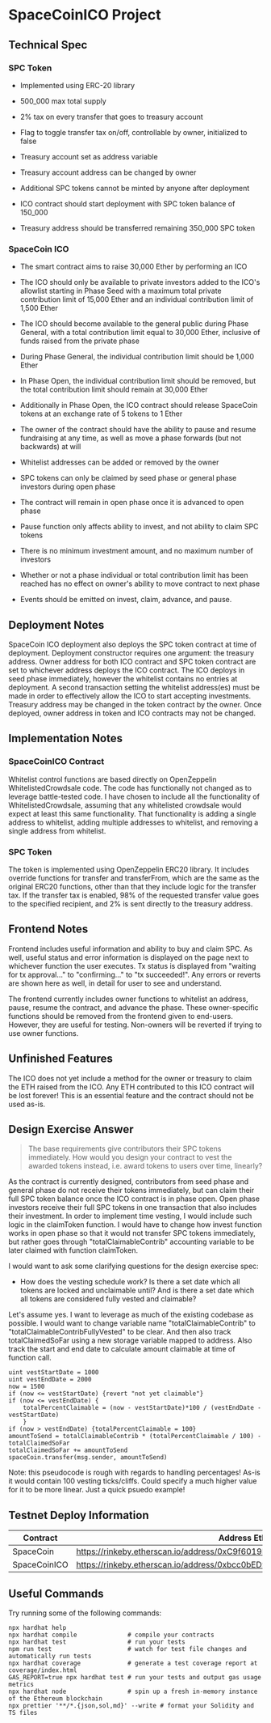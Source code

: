 # SpaceCoinICO Project

## Technical Spec
<!-- Here you should list the technical requirements of the project. These should include the points given in the project spec, but will go beyond what is given in the spec because that was written by a non-technical client who leaves it up to you to fill in the spec's details -->

### SPC Token
- Implemented using ERC-20 library
- 500_000 max total supply
- 2% tax on every transfer that goes to treasury account
- Flag to toggle transfer tax on/off, controllable by owner, initialized to false
- Treasury account set as address variable

- Treasury account address can be changed by owner
- Additional SPC tokens cannot be minted by anyone after deployment
- ICO contract should start deployment with SPC token balance of 150_000
- Treasury address should be transferred remaining 350_000 SPC token

### SpaceCoin ICO
- The smart contract aims to raise 30,000 Ether by performing an ICO
- The ICO should only be available to private investors added to the ICO's allowlist starting in Phase Seed with a maximum total private contribution limit of 15,000 Ether and an individual contribution limit of 1,500 Ether
- The ICO should become available to the general public during Phase General, with a total contribution limit equal to 30,000 Ether, inclusive of funds raised from the private phase
- During Phase General, the individual contribution limit should be 1,000 Ether
- In Phase Open, the individual contribution limit should be removed, but the total contribution limit should remain at 30,000 Ether
- Additionally in Phase Open, the ICO contract should release SpaceCoin tokens at an exchange rate of 5 tokens to 1 Ether
- The owner of the contract should have the ability to pause and resume fundraising at any time, as well as move a phase forwards (but not backwards) at will

- Whitelist addresses can be added or removed by the owner
- SPC tokens can only be claimed by seed phase or general phase investors during open phase
- The contract will remain in open phase once it is advanced to open phase
- Pause function only affects ability to invest, and not ability to claim SPC tokens
- There is no minimum investment amount, and no maximum number of investors
- Whether or not a phase individual or total contribution limit has been reached has no effect on owner's ability to move contract to next phase
- Events should be emitted on invest, claim, advance, and pause. 

## Deployment Notes
SpaceCoin ICO deployment also deploys the SPC token contract at time of deployment. Deployment constructor requires one argument: the treasury address. Owner address for both ICO contract and SPC token contract are set to whichever address deploys the ICO contract. The ICO deploys in seed phase immediately, however the whitelist contains no entries at deployment. A second transaction setting the whitelist address(es) must be made in order to effectively allow the ICO to start accepting investments. Treasury address may be changed in the token contract by the owner. Once deployed, owner address in token and ICO contracts may not be changed. 

## Implementation Notes
### SpaceCoinICO Contract
Whitelist control functions are based directly on OpenZeppelin WhitelistedCrowdsale code. The code has functionally not changed as to leverage battle-tested code. I have chosen to include all the functionality of WhitelistedCrowdsale, assuming that any whitelisted crowdsale would expect at least this same functionality. That functionality is adding a single address to whitelist, adding multiple addresses to whitelist, and removing a single address from whitelist. 

### SPC Token
The token is implemented using OpenZeppelin ERC20 library. It includes override functions for transfer and transferFrom, which are the same as the original ERC20 functions, other than that they include logic for the transfer tax. If the transfer tax is enabled, 98% of the requested transfer value goes to the specified recipient, and 2% is sent directly to the treasury address.

## Frontend Notes
Frontend includes useful information and ability to buy and claim SPC. As well, useful status and error information is displayed on the page next to whichever function the user executes. Tx status is displayed from "waiting for tx approval..." to "confirming..." to "tx succeeded!". Any errors or reverts are shown here as well, in detail for user to see and understand. 

The frontend currently includes owner functions to whitelist an address, pause, resume the contract, and advance the phase. These owner-specific functions should be removed from the frontend given to end-users. However, they are useful for testing. Non-owners will be reverted if trying to use owner functions.   

## Unfinished Features
The ICO does not yet include a method for the owner or treasury to claim the ETH raised from the ICO. Any ETH contributed to this ICO contract will be lost forever! This is an essential feature and the contract should not be used as-is. 

## Design Exercise Answer
<!-- Answer the Design Exercise. -->
<!-- In your answer: (1) Consider the tradeoffs of your design, and (2) provide some pseudocode, or a diagram, to illustrate how one would get started. -->
> The base requirements give contributors their SPC tokens immediately. How would you design your contract to vest the awarded tokens instead, i.e. award tokens to users over time, linearly?

As the contract is currently designed, contributors from seed phase and general phase do not receive their tokens immediately, but can claim their full SPC token balance once the ICO contract is in phase open. Open phase investors receive their full SPC tokens in one transaction that also includes their investment. In order to implement time vesting, I would include such logic in the claimToken function. I would have to change how invest function works in open phase so that it would not transfer SPC tokens immediately, but rather goes through "totalClaimableContrib" accounting variable to be later claimed with function claimToken. 

I would want to ask some clarifying questions for the design exercise spec:
- How does the vesting schedule work? Is there a set date which all tokens are locked and unclaimable until? And is there a set date which all tokens are considered fully vested and claimable? 

Let's assume yes. I want to leverage as much of the existing codebase as possible. I would want to change variable name "totalClaimableContrib" to "totalClaimableContribFullyVested" to be clear. And then also track totalClaimedSoFar using a new storage variable mapped to address. Also track the start and end date to calculate amount claimable at time of function call. 

```
uint vestStartDate = 1000
uint vestEndDate = 2000
now = 1500
if (now <= vestStartDate) {revert "not yet claimable"}
if (now <= vestEndDate) {
    totalPercentClaimable = (now - vestStartDate)*100 / (vestEndDate - vestStartDate)
    }
if (now > vestEndDate) {totalPercentClaimable = 100}
amountToSend = totalClaimableContrib * (totalPercentClaimable / 100) - totalClaimedSoFar
totalClaimedSoFar += amountToSend
spaceCoin.transfer(msg.sender, amountToSend)
```
Note: this pseudocode is rough with regards to handling percentages! As-is it would contain 100 vesting ticks/cliffs. Could specify a much higher value for it to be more linear. Just a quick psuedo example!

## Testnet Deploy Information

| Contract | Address Etherscan Link |
| -------- | ------- |
| SpaceCoin | https://rinkeby.etherscan.io/address/0xC9f6019E2b92dD5eF430E9BA23932249666f439d#code |
| SpaceCoinICO | https://rinkeby.etherscan.io/address/0xbcc0bED95E3B3Dc05E76aD8c63f607F15a715498#code |

## Useful Commands

Try running some of the following commands:

```shell
npx hardhat help
npx hardhat compile              # compile your contracts
npx hardhat test                 # run your tests
npm run test                     # watch for test file changes and automatically run tests
npx hardhat coverage             # generate a test coverage report at coverage/index.html
GAS_REPORT=true npx hardhat test # run your tests and output gas usage metrics
npx hardhat node                 # spin up a fresh in-memory instance of the Ethereum blockchain
npx prettier '**/*.{json,sol,md}' --write # format your Solidity and TS files
```

